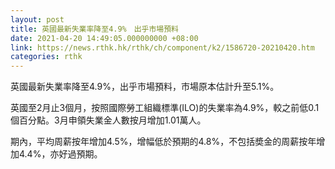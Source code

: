 ```yaml
---
layout: post
title: 英國最新失業率降至4.9%　出乎市場預料
date: 2021-04-20 14:49:05.000000000 +08:00
link: https://news.rthk.hk/rthk/ch/component/k2/1586720-20210420.htm
categories: rthk
---
```


英國最新失業率降至4.9%，出乎市場預料，市場原本估計升至5.1%。

英國至2月止3個月，按照國際勞工組織標準(ILO)的失業率為4.9%，較之前低0.1個百分點。3月申領失業金人數按月增加1.01萬人。

期內，平均周薪按年增加4.5%，增幅低於預期的4.8%，不包括奬金的周薪按年增加4.4%，亦好過預期。
